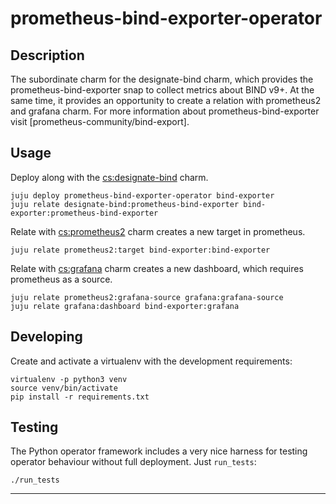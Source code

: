 # prometheus-bind-exporter-operator

## Description

The subordinate charm for the designate-bind charm, which provides the
prometheus-bind-exporter snap to collect metrics about BIND v9+. At the same
time, it provides an opportunity to create a relation with prometheus2 and
grafana charm.
For more information about prometheus-bind-exporter visit 
[prometheus-community/bind-export].

## Usage

Deploy along with the [cs:designate-bind] charm.

    juju deploy prometheus-bind-exporter-operator bind-exporter
    juju relate designate-bind:prometheus-bind-exporter bind-exporter:prometheus-bind-exporter

Relate with [cs:prometheus2] charm creates a new target in prometheus.

    juju relate prometheus2:target bind-exporter:bind-exporter

Relate with [cs:grafana] charm creates a new dashboard, which requires
prometheus as a source. 

    juju relate prometheus2:grafana-source grafana:grafana-source  
    juju relate grafana:dashboard bind-exporter:grafana


## Developing

Create and activate a virtualenv with the development requirements:

    virtualenv -p python3 venv
    source venv/bin/activate
    pip install -r requirements.txt

## Testing

The Python operator framework includes a very nice harness for testing
operator behaviour without full deployment. Just `run_tests`:

    ./run_tests

---
[prometheus-community/bind-exporter]: https://github.com/prometheus-community/bind_exporter
[cs:designate-bind]: https://jaas.ai/designate-bind
[cs:prometheus2]: https://jaas.ai/prometheus2
[cs:grafana]: https://jaas.ai/grafana